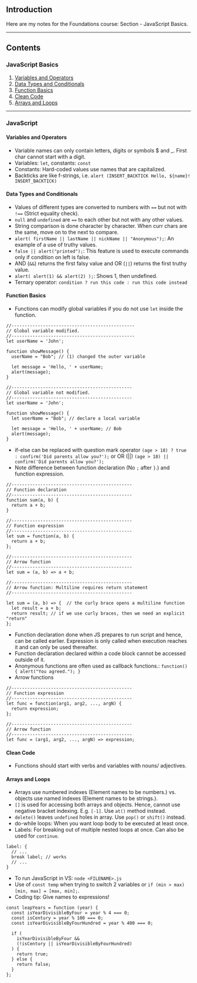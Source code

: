 ## Introduction

Here are my notes for the Foundations course: Section - JavaScript Basics.

---
## Contents

### JavaScript Basics
1. [Variables and Operators](#js-varop)
2. [Data Types and Conditionals](#js-typecondi)
3. [Function Basics](#js-func)
4. [Clean Code](#js-clean)
5. [Arrays and Loops](#js-arrayloop)

---

### JavaScript

<a id= "js-varop"></a>
#### Variables and Operators
- Variable names can only contain letters, digits or symbols $ and _. First char cannot start with a digit.
- Variables: `let`, constants: `const`
- Constants: Hard-coded values use names that are capitalized.
- Backticks are like f-strings, i.e. `alert (INSERT_BACKTICK Hello, ${name}! INSERT_BACKTICK)`

<a id= "js-typecondi"></a>
#### Data Types and Conditionals
- Values of different types are converted to numbers with `==` but not with `!==` (Strict equality check).
- `null` and `undefined` are `==` to each other but not with any other values.
- String comparison is done character by character. When curr chars are the same, move on to the next to compare.
- `alert( firstName || lastName || nickName || "Anonymous");`: An example of a use of truthy values.
- `false || alert("printed");`: This feature is used to execute commands only if condition on left is false.
- AND (`&&`) returns the first falsy value and OR (`||`) returns the first truthy value.
- `alert( alert(1) && alert(2) );`: Shows 1, then undefined.
- Ternary operator: `condition ? run this code : run this code instead`

<a id= "js-func"></a>
#### Function Basics
- Functions can modify global variables if you do not use `let` inside the function.

```
//-----------------------------------------------
// Global variable modified.
//-----------------------------------------------
let userName = 'John';

function showMessage() {
  userName = "Bob"; // (1) changed the outer variable

  let message = 'Hello, ' + userName;
  alert(message);
}

//----------------------------------------------
// Global variable not modified.
//----------------------------------------------
let userName = 'John';

function showMessage() {
  let userName = "Bob"; // declare a local variable

  let message = 'Hello, ' + userName; // Bob
  alert(message);
}
```
- if-else can be replaced with question mark operator `(age > 18) ? true : confirm('Did parents allow you?');` or OR (||) `(age > 18) || confirm('Did parents allow you?');`
- Note difference between function declaration (No `;` after `}`.) and function expression.


```
//----------------------------------------------
// Function declaration
//----------------------------------------------
function sum(a, b) {
  return a + b;
}

//----------------------------------------------
// Function expression
//----------------------------------------------
let sum = function(a, b) {
  return a + b;
};

//----------------------------------------------
// Arrow function
//----------------------------------------------
let sum = (a, b) => a + b;

//----------------------------------------------
// Arrow function: Multiline requires return statement
//----------------------------------------------

let sum = (a, b) => {  // the curly brace opens a multiline function
  let result = a + b;
  return result; // if we use curly braces, then we need an explicit "return"
};
```
- Function declaration done when JS prepares to run script and hence, can be called earlier. Expression is only called when execution reaches it and can only be used thereafter.
- Function declaration declared within a code block cannot be accessed outside of it.
- Anonymous functions are often used as callback functions.: `function() { alert("You agreed."); }`
- Arrow functions
```
//----------------------------------------------
// Function expression
//----------------------------------------------
let func = function(arg1, arg2, ..., argN) {
  return expression;
};

//----------------------------------------------
// Arrow function
//----------------------------------------------
let func = (arg1, arg2, ..., argN) => expression;
```

<a id= "js-clean"></a>
#### Clean Code
- Functions should start with verbs and variables with nouns/ adjectives.

<a id= "js-arrayloop"></a>
#### Arrays and Loops
- Arrays use numbered indexes (Element names to be numbers.) vs. objects use named indexes (Element names to be strings.).
- `[]` is used for accessing both arrays and objects. Hence, cannot use negative bracket indexing. E.g. `[-1]`. Use `at()` method instead.
- `delete()` leaves `undefined` holes in array. Use `pop()` or `shift()` instead.
- do-while loops: When you want loop body to be executed at least once.
- Labels: For breaking out of multiple nested loops at once. Can also be used for `continue`.
```
label: {
  // ...
  break label; // works
  // ...
}
```
- To run JavaScript in VS: `node <FILENAME>.js`
- Use of `const temp` when trying to switch 2 variables or `if (min > max) [min, max] = [max, min];`.
- Coding tip: Give names to expressions!
```
const leapYears = function (year) {
  const isYearDivisibleByFour = year % 4 === 0;
  const isCentury = year % 100 === 0;
  const isYearDivisibleByFourHundred = year % 400 === 0;

  if (
    isYearDivisibleByFour &&
    (!isCentury || isYearDivisibleByFourHundred)
  ) {
    return true;
  } else {
    return false;
  }
};
```
